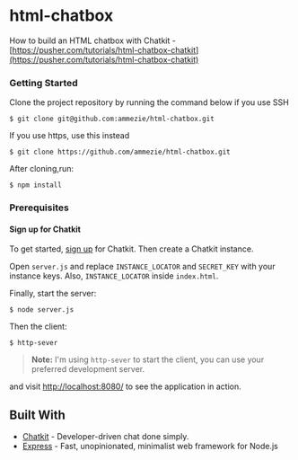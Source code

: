 # html-chatbox

How to build an HTML chatbox with Chatkit - [https://pusher.com/tutorials/html-chatbox-chatkit](https://pusher.com/tutorials/html-chatbox-chatkit)

### Getting Started

Clone the project repository by running the command below if you use SSH

```
$ git clone git@github.com:ammezie/html-chatbox.git
```

If you use https, use this instead

```
$ git clone https://github.com/ammezie/html-chatbox.git
```

After cloning,run:

```
$ npm install
```

### Prerequisites

#### Sign up for Chatkit

To get started, [sign up](https://pusher.com/chatkit#sign-up) for Chatkit. Then create a Chatkit instance.

Open `server.js` and replace `INSTANCE_LOCATOR` and `SECRET_KEY` with your instance keys. Also, `INSTANCE_LOCATOR` inside `index.html`.


Finally, start the server:

```
$ node server.js
```

Then the client:

```
$ http-sever
```

> **Note:** I'm using `http-sever` to start the client, you can use your preferred development server. 


and visit [http://localhost:8080/](http://localhost:8080/) to see the application in action.

## Built With

* [Chatkit](https://pusher.com/chatkit) - Developer-driven chat done simply.
* [Express](https://expressjs.com) - Fast, unopinionated, minimalist web framework for Node.js
